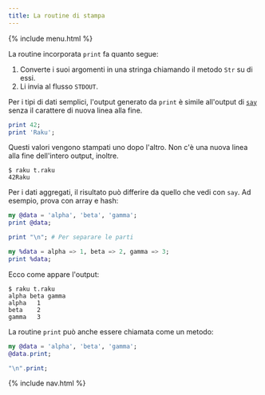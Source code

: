```yaml
---
title: La routine di stampa
---
```


{% include menu.html %}

La routine incorporata `print` fa quanto segue:

1. Converte i suoi argomenti in una stringa chiamando il metodo `Str` su di essi.
1. Li invia al flusso `STDOUT`.

Per i tipi di dati semplici, l'output generato da `print` è simile all'output di [`say`](../say) senza il carattere di nuova linea alla fine.

```raku
print 42;
print 'Raku';
```

Questi valori vengono stampati uno dopo l'altro. Non c'è una nuova linea alla fine dell'intero output, inoltre.

```console
$ raku t.raku
42Raku
```

Per i dati aggregati, il risultato può differire da quello che vedi con `say`. Ad esempio, prova con array e hash:

```raku
my @data = 'alpha', 'beta', 'gamma';
print @data;

print "\n"; # Per separare le parti

my %data = alpha => 1, beta => 2, gamma => 3;
print %data;
```

Ecco come appare l'output:

```console
$ raku t.raku
alpha beta gamma
alpha	1
beta	2
gamma	3
```

La routine `print` può anche essere chiamata come un metodo:

```raku
my @data = 'alpha', 'beta', 'gamma';
@data.print;

"\n".print;
```

{% include nav.html %}